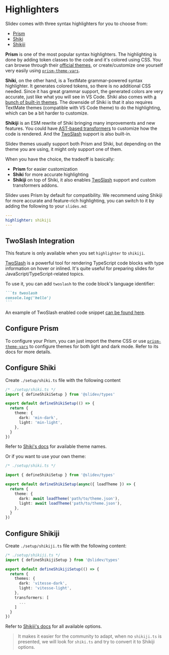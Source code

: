 # Highlighters

Slidev comes with three syntax highlighters for you to choose from:

- [Prism](https://prismjs.com/)
- [Shiki](https://github.com/shikijs/shiki)
- [Shikiji](https://github.com/antfu/shikiji)

**Prism** is one of the most popular syntax highlighters. The highlighting is done by adding token classes to the code and it's colored using CSS. You can browse through their [official themes](https://github.com/PrismJS/prism-themes), or create/customize one yourself very easily using [`prism-theme-vars`](https://github.com/antfu/prism-theme-vars).

**Shiki**, on the other hand, is a TextMate grammar-powered syntax highlighter. It generates colored tokens, so there is no additional CSS needed. Since it has great grammar support, the generated colors are very accurate, just like what you will see in VS Code. Shiki also comes with [a bunch of built-in themes](https://github.com/shikijs/shiki/blob/master/docs/themes.md). The downside of Shiki is that it also requires TextMate themes (compatible with VS Code theme) to do the highlighting, which can be a bit harder to customize.

**Shikiji** is an ESM rewrite of Shiki bringing many improvements and new features. You could have [AST-based transformers](https://github.com/antfu/shikiji#hast-transformers) to customize how the code is rendered. And the [TwoSlash](#twoslash) support is also built-in.

Slidev themes usually support both Prism and Shiki, but depending on the theme you are using, it might only support one of them.

When you have the choice, the tradeoff is basically:

- **Prism** for easier customization
- **Shiki** for more accurate highlighting
- **Shikiji** on top of Shiki, it also enables [TwoSlash](#twoslash) support and custom transformers addons. 

Slidev uses Prism by default for compatibility. We recommend using Shikiji for more accurate and feature-rich highlighting, you can switch to it by adding the following to your `slides.md`:

```yaml
---
highlighter: shikiji
---
```

## TwoSlash Integration

This feature is only available when you set `highlighter` to `shikiji`.

[TwoSlash](https://www.typescriptlang.org/dev/twoslash/) is a powerful tool for rendering TypeScript code blocks with type information on hover or inlined. It's quite useful for preparing slides for JavaScript/TypeScript-related topics.

To use it, you can add `twoslash` to the code block's language identifier:

~~~md
```ts twoslash
console.log('hello')
```
~~~

An example of TwoSlash enabled code snippet [can be found here](https://antfu.me/posts/shikiji-twoslash).

## Configure Prism

To configure your Prism, you can just import the theme CSS or use [`prism-theme-vars`](https://github.com/antfu/prism-theme-vars) to configure themes for both light and dark mode. Refer to its docs for more details.

## Configure Shiki

<Environment type="node" />

Create `./setup/shiki.ts` file with the following content

```ts
/* ./setup/shiki.ts */
import { defineShikiSetup } from '@slidev/types'

export default defineShikiSetup(() => {
  return {
    theme: {
      dark: 'min-dark',
      light: 'min-light',
    },
  }
})
```

Refer to [Shiki's docs](https://github.com/shikijs/shiki/blob/master/docs/themes.md#all-themes) for available theme names.

Or if you want to use your own theme:

```ts
/* ./setup/shiki.ts */

import { defineShikiSetup } from '@slidev/types'

export default defineShikiSetup(async({ loadTheme }) => {
  return {
    theme: {
      dark: await loadTheme('path/to/theme.json'),
      light: await loadTheme('path/to/theme.json'),
    },
  }
})
```

## Configure Shikiji

<Environment type="node" />

Create `./setup/shikiji.ts` file with the following content:

```ts
/* ./setup/shikiji.ts */
import { defineShikijiSetup } from '@slidev/types'

export default defineShikijiSetup(() => {
  return {
    themes: {
      dark: 'vitesse-dark',
      light: 'vitesse-light',
    },
    transformers: [
      ...
    ]
  }
})
```

Refer to [Shikiji's docs](https://github.com/antfu/shikiji) for all available options.

> It makes it easier for the community to adapt, when no `shikiji.ts` is presented, we will look for `shiki.ts` and try to convert it to Shikiji options.

